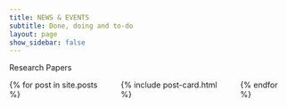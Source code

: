 ```yaml
---
title: NEWS & EVENTS
subtitle: Done, doing and to-do
layout: page
show_sidebar: false
---
```


<p class="title is-4">Research Papers</p>

<div class="columns is-multiline">
    {% for post in site.posts %}
    <div class="column is-12">
        {% include post-card.html %}
    </div>
    {% endfor %}
</div>
